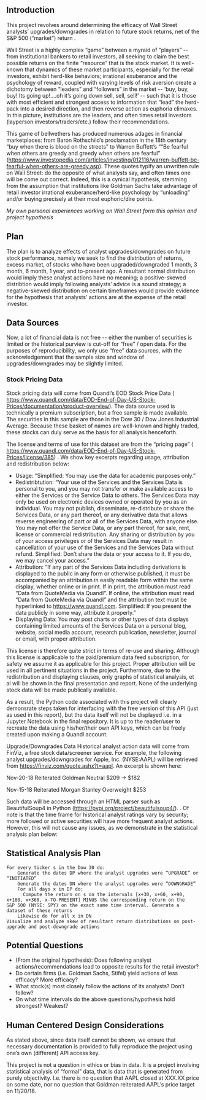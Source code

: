 ## Introduction
This project revolves around determining the efficacy of Wall Street analysts’ upgrades/downgrades in relation to future stock returns, net of the S&P 500 (“market”) return .

Wall Street is a highly complex “game” between a myraid of “players” -- from institutional bankers to retail investors, all seeking to claim the best possible returns on the finite “resource” that is the stock market. It is well-known that dynamics of these market participants, especially for the retail investors, exhibit herd-like behaviors; irrational exuberance and the psychology of reward, coupled with varying levels of risk aversion create a dichotomy between “leaders” and “followers” in the market -- ‘buy, buy, buy! Its going up!....oh it’s going down sell, sell, sell!’ -- such that it is those with most efficient and strongest access to information that “lead” the herd-pack into a desired direction, and then reverse action as euphoria climaxes. In this picture, institutions are the leaders, and often times retail investors (layperson investors/traders/etc.) follow their recommendations. 

This game of bellwethers has produced numerous adages in financial marketplaces: from Baron Rothschild’s proclamation in the 18th century “buy when there is blood on the streets” to Warren Buffett’s ““Be fearful when others are greedy and greedy when others are fearful” (https://www.investopedia.com/articles/investing/012116/warren-buffett-be-fearful-when-others-are-greedy.asp). These quotes typify an unwritten rule on Wall Street: do the opposite of what analysts say, and often times one will be come out correct. Indeed, this is a cynical hypothesis, stemming from the assumption that institutions like Goldman Sachs take advantage of retail investor irrational exuberance/herd-like psychology by “unloading” and/or buying precisely at their most euphoric/dire points. 

*My own personal experiences working on Wall Street form this opinion and project hypothesis* 

## Plan

The plan is to analyze effects of analyst upgrades/downgrades on future stock performance, namely we seek to find the distribution of returns, excess market, of stocks who have been upgraded/downgraded 1 month, 3 month, 6 month, 1 year, and to-present ago. A resultant normal distribution would imply these analyst actions have no meaning; a positive-skewed distribtion would imply following analysts’ advice is a sound strategy; a negative-skewed distribution on certain timeframes would provide evidence for the hypothesis that analysts’ actions are at the expense of the retail investor. 

## Data Sources
Now, a lot of financial data is not free -- either the number of securities is limited or the historical purview is cut-off for “free” / open data. For the purposes of reproducibility, we only use “free” data sources, with the acknowledgement that the sample size and window of upgrades/downgrades may be slightly limited. 

### Stock Pricing Data 
Stock pricing data will come from Quandl’s EOD Stock Price Data ( https://www.quandl.com/data/EOD-End-of-Day-US-Stock-Prices/documentation/product-overview). 
The data source used is technically a premium subscription, but a free sample is made available. The securities in this sample are those in the Dow 30 / Dow Jones Industrial Average. Because these basket of names are well-known and highly traded, these stocks can duly serve as the basis for all analysis henceforth.

The license and terms of use for this dataset are from the “pricing page” ( https://www.quandl.com/data/EOD-End-of-Day-US-Stock-Prices/license/385) . We show key excerpts regarding usage, attribution and redistribution below: 

- Usage: “Simplified: You may use the data for academic purposes only.”
- Redistribtution: “Your use of the Services and the Services Data is personal to you, and you may not transfer or make available access to either the Services or the Service Data to others. The Services Data may only be used on electronic devices owned or operated by you as an individual. You may not publish, disseminate, re-distribute or share the Services Data, or any part thereof, or any derivative data that allows reverse engineering of part or all of the Services Data, with anyone else. You may not offer the Service Data, or any part thereof, for sale, rent, license or commercial redistribution. Any sharing or distribution by you of your access privileges or of the Services Data may result in cancellation of your use of the Services and the Services Data without refund. Simplified: Don’t share the data or your access to it. If you do, we may cancel your access.”
- Attribution: “If any part of the Services Data including derivations is displayed to the public in any form or otherwise published, it must be accompanied by an attribution in easily readable form within the same display, whether online or in print. If in print, the attribution must read “Data from QuoteMedia via Quandl”. If online, the attribution must read “Data from QuoteMedia via Quandl” and the attribution text must be hyperlinked to https://www.quandl.com. Simplified: If you present the data publicly in some way, attribute it properly.”
- Displaying Data: You may post charts or other types of data displays containing limited amounts of the Services Data on a personal blog, website, social media account, research publication, newsletter, journal or email, with proper attribution.

This license is therefore quite strict in terms of re-use and sharing. Although this license is applicable to the paid/premium data feed subscription, for safety we assume it as applicable for this project. Proper attribution will be used in all pertinent situations in the project. Furthermore, due to the redistribution and displaying clauses, only graphs of statistical analysis, et al will be shown in the final presentation and report. None of the underlying stock data will be made publically available. 

As a result, the Python code associated with this project will clearly demonsrate steps taken for interfacing with the free version of this API (just as used in this report), but the data itself will not be displayed i.e. in a Jupyter Notebook in the final repository. It is up to the reader/user to recreate the data using his/her/their own API keys, which can be freely created upon making a Quandl account. 


Upgrade/Downgrades Data 
Historical analyst action data will come from FinViz, a free stock data/screener service. For example, the following analyst upgrades/downgrades for Apple, Inc. (NYSE:AAPL) will be retrieved from https://finviz.com/quote.ashx?t=aapl. An excerpt is shown here: 

Nov-20-18
Reiterated
Goldman
Neutral
$209 → $182

Nov-15-18
Reiterated
Morgan Stanley
Overweight
$253


Such data will be accessed through an HTML parser such as BeautifulSoup4 in Python (https://pypi.org/project/beautifulsoup4/). . Of note is that the time frame for historical analyst ratings vary by security; more followed or active securities will have more frequent analyst actions. However, this will not cause any issues, as we demonstrate in the statistical analysis plan below: 

## Statistical Analysis Plan
```
For every ticker s in the Dow 30 do: 
    Generate the dates DP where the analyst upgrades were “UPGRADE” or “INITIATED”
    Generate the dates DN where the analyst upgrades were “DOWNGRADE”
    For all days x in DP do: 
      Compute the return on s on the intervals [x+30, x+60, x+90, x+180, x+360, x-TO-PRESENT] MINUS the corresponding return on the       S&P 500 (NYSE: SPY) on the exact same time interval. Generate a dataset of these returns
	Likewise do for all x in DN
Visualize and analyze skew of resultant return distributions on post-upgrade and post-downgrade actions
```
## Potential Questions
- (From the original hypothesis): Does following analyst actions/recommendations lead to opposite results for the retail investor? 
- Do certain firms (i.e. Goldman Sachs, Stifel) yield actions of less efficacy? More efficacy? 
- What stock(s) most closely follow the actions of its analysts? Don’t follow? 
- On what time intervals do the above questions/hypothesis hold strongest? Weakest? 

## Human Centered Design Considerations
As stated above, since data itself cannot be shown, we ensure that necessary documentation is provided to fully reproduce the project using one’s own (different) API access key. 

This project is not a question in ethics or bias in data. It is a project involving statistical analysis of “formal” data, that is data that is generated from purely objectivity. I.e. there is no question that AAPL closed at XXX.XX price on some date, nor no question that Goldman reiterated AAPL’s price target on 11/20/18. 
